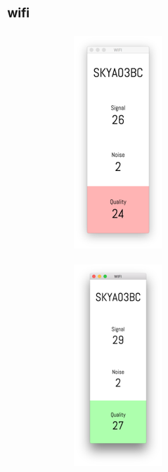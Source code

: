 # wifi



<div align="center">
   <img src="docs/wifi1.png" width=200 style="margin:1rem;" />
</div>


<div align="center">
   <img src="docs/wifi2.png" width=200 style="margin:1rem;" />
</div>

